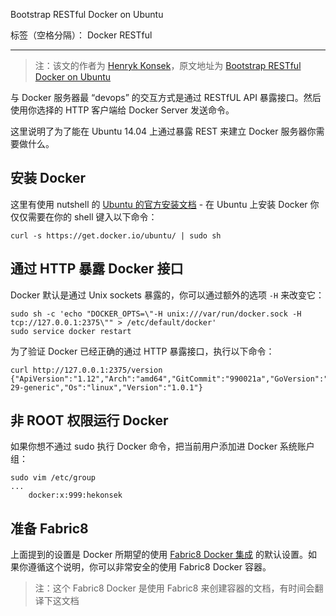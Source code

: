 Bootstrap RESTful Docker on Ubuntu

标签（空格分隔）： Docker RESTful

---
> 注：该文的作者为 [Henryk Konsek][1]，原文地址为 [Bootstrap RESTful Docker on Ubuntu][2]

与 Docker 服务器最 “devops” 的交互方式是通过 RESTfUL API 暴露接口。然后使用你选择的 HTTP 客户端给 Docker Server 发送命令。

这里说明了为了能在 Ubuntu 14.04 上通过暴露 REST 来建立 Docker 服务器你需要做什么。

## 安装 Docker

这里有使用 nutshell 的 [Ubuntu 的官方安装文档][3] - 在 Ubuntu 上安装 Docker 你仅仅需要在你的 shell 键入以下命令：

```
curl -s https://get.docker.io/ubuntu/ | sudo sh
```

## 通过 HTTP 暴露 Docker 接口

Docker 默认是通过 Unix sockets 暴露的，你可以通过额外的选项 ```-H``` 来改变它：
```
sudo sh -c 'echo "DOCKER_OPTS=\"-H unix:///var/run/docker.sock -H tcp://127.0.0.1:2375\"" > /etc/default/docker'
sudo service docker restart
```
为了验证 Docker 已经正确的通过 HTTP 暴露接口，执行以下命令：

```
curl http://127.0.0.1:2375/version
{"ApiVersion":"1.12","Arch":"amd64","GitCommit":"990021a","GoVersion":"go1.2.1","KernelVersion":"3.13.0-29-generic","Os":"linux","Version":"1.0.1"}

```

## 非 ROOT 权限运行 Docker
如果你想不通过 sudo 执行 Docker 命令，把当前用户添加进 Docker 系统账户组：
```
sudo vim /etc/group
...
    docker:x:999:hekonsek
```

## 准备 Fabric8 

上面提到的设置是 Docker 所期望的使用  [Fabric8 Docker 集成][4] 的默认设置。如果你遵循这个说明，你可以非常安全的使用 Fabric8 Docker 容器。

> 注：这个 Fabric8 Docker 是使用 Fabric8 来创建容器的文档，有时间会翻译下这文档


  [1]: http://www.blogger.com/profile/09392743290349794069
  [2]: http://henryk-konsek.blogspot.tw/2014/06/bootstrap-restful-docker-on-ubuntu.html?utm_source=Docker%20News&utm_campaign=60170b6fbc-Docker_0_5_0_7_18_2013&utm_medium=email&utm_term=0_c0995b6e8f-60170b6fbc-235715137
  [3]: https://docs.docker.com/installation/ubuntulinux/
  [4]: http://fabric8.io/gitbook/docker.html
